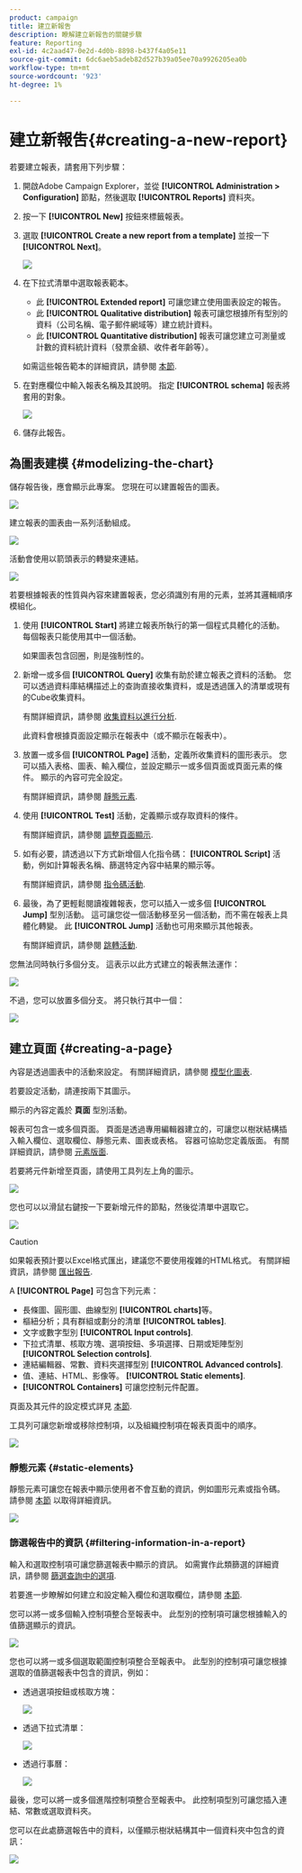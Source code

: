 ```yaml
---
product: campaign
title: 建立新報吿
description: 瞭解建立新報告的關鍵步驟
feature: Reporting
exl-id: 4c2aad47-0e2d-4d0b-8898-b437f4a05e11
source-git-commit: 6dc6aeb5adeb82d527b39a05ee70a9926205ea0b
workflow-type: tm+mt
source-wordcount: '923'
ht-degree: 1%

---
```


# 建立新報吿{#creating-a-new-report}



若要建立報表，請套用下列步驟：

1. 開啟Adobe Campaign Explorer，並從 **[!UICONTROL Administration > Configuration]** 節點，然後選取 **[!UICONTROL Reports]** 資料夾。
1. 按一下 **[!UICONTROL New]** 按鈕來標籤報表。
1. 選取 **[!UICONTROL Create a new report from a template]** 並按一下 **[!UICONTROL Next]**。

   ![](assets/s_ncs_advuser_report_wizard_new_01.png)

1. 在下拉式清單中選取報表範本。

   * 此 **[!UICONTROL Extended report]** 可讓您建立使用圖表設定的報告。
   * 此 **[!UICONTROL Qualitative distribution]** 報表可讓您根據所有型別的資料（公司名稱、電子郵件網域等）建立統計資料。
   * 此 **[!UICONTROL Quantitative distribution]** 報表可讓您建立可測量或計數的資料統計資料（發票金額、收件者年齡等）。

   如需這些報告範本的詳細資訊，請參閱 [本節](../../reporting/using/about-descriptive-analysis.md).

1. 在對應欄位中輸入報表名稱及其說明。 指定 **[!UICONTROL schema]** 報表將套用的對象。

   ![](assets/s_ncs_advuser_report_wizard_020.png)

1. 儲存此報告。

## 為圖表建模 {#modelizing-the-chart}

儲存報告後，應會顯示此專案。 您現在可以建置報告的圖表。

![](assets/s_ncs_user_report_wizard_021.png)

建立報表的圖表由一系列活動組成。

![](assets/s_ncs_advuser_report_wizard_031.png)

活動會使用以箭頭表示的轉變來連結。

![](assets/s_ncs_advuser_report_wizard_032.png)

若要根據報表的性質與內容來建置報表，您必須識別有用的元素，並將其邏輯順序模組化。

1. 使用 **[!UICONTROL Start]** 將建立報表所執行的第一個程式具體化的活動。 每個報表只能使用其中一個活動。

   如果圖表包含回圈，則是強制性的。

1. 新增一或多個 **[!UICONTROL Query]** 收集有助於建立報表之資料的活動。 您可以透過資料庫結構描述上的查詢直接收集資料，或是透過匯入的清單或現有的Cube收集資料。

   有關詳細資訊，請參閱 [收集資料以進行分析](../../reporting/using/collecting-data-to-analyze.md).

   此資料會根據頁面設定顯示在報表中（或不顯示在報表中）。

1. 放置一或多個 **[!UICONTROL Page]** 活動，定義所收集資料的圖形表示。 您可以插入表格、圖表、輸入欄位，並設定顯示一或多個頁面或頁面元素的條件。 顯示的內容可完全設定。

   有關詳細資訊，請參閱 [靜態元素](#static-elements).

1. 使用 **[!UICONTROL Test]** 活動，定義顯示或存取資料的條件。

   有關詳細資訊，請參閱 [調整頁面顯示](../../reporting/using/defining-a-conditional-content.md#conditioning-page-display).

1. 如有必要，請透過以下方式新增個人化指令碼： **[!UICONTROL Script]** 活動，例如計算報表名稱、篩選特定內容中結果的顯示等。

   有關詳細資訊，請參閱 [指令碼活動](../../reporting/using/advanced-functionalities.md#script-activity).

1. 最後，為了更輕鬆閱讀複雜報表，您可以插入一或多個 **[!UICONTROL Jump]** 型別活動。 這可讓您從一個活動移至另一個活動，而不需在報表上具體化轉變。 此 **[!UICONTROL Jump]** 活動也可用來顯示其他報表。

   有關詳細資訊，請參閱 [跳轉活動](../../reporting/using/advanced-functionalities.md#jump-activity).

您無法同時執行多個分支。 這表示以此方式建立的報表無法運作：

![](assets/reporting_graph_sample_ko.png)

不過，您可以放置多個分支。 將只執行其中一個：

![](assets/reporting_graph_sample_ok.png)

## 建立頁面 {#creating-a-page}

內容是透過圖表中的活動來設定。 有關詳細資訊，請參閱 [模型化圖表](#modelizing-the-chart).

若要設定活動，請連按兩下其圖示。

顯示的內容定義於 **頁面** 型別活動。

報表可包含一或多個頁面。 頁面是透過專用編輯器建立的，可讓您以樹狀結構插入輸入欄位、選取欄位、靜態元素、圖表或表格。 容器可協助您定義版面。 有關詳細資訊，請參閱 [元素版面](../../reporting/using/element-layout.md).

若要將元件新增至頁面，請使用工具列左上角的圖示。

![](assets/reporting_add_component_in_page.png)

您也可以以滑鼠右鍵按一下要新增元件的節點，然後從清單中選取它。

![](assets/s_ncs_advuser_report_wizard_09.png)

>[!CAUTION]
>
>如果報表預計要以Excel格式匯出，建議您不要使用複雜的HTML格式。 有關詳細資訊，請參閱 [匯出報告](../../reporting/using/actions-on-reports.md#exporting-a-report).

A **[!UICONTROL Page]** 可包含下列元素：

* 長條圖、圓形圖、曲線型別 **[!UICONTROL charts]**&#x200B;等。
* 樞紐分析；具有群組或劃分的清單 **[!UICONTROL tables]**.
* 文字或數字型別 **[!UICONTROL Input controls]**.
* 下拉式清單、核取方塊、選項按鈕、多項選擇、日期或矩陣型別 **[!UICONTROL Selection controls]**.
* 連結編輯器、常數、資料夾選擇型別 **[!UICONTROL Advanced controls]**.
* 值、連結、HTML、影像等。 **[!UICONTROL Static elements]**.
* **[!UICONTROL Containers]** 可讓您控制元件配置。

頁面及其元件的設定模式詳見 [本節](../../web/using/about-web-forms.md).

工具列可讓您新增或移除控制項，以及組織控制項在報表頁面中的順序。

![](assets/s_ncs_advuser_report_wizard_08.png)

### 靜態元素 {#static-elements}

靜態元素可讓您在報表中顯示使用者不會互動的資訊，例如圖形元素或指令碼。 請參閱 [本節](../../web/using/static-elements-in-a-web-form.md#inserting-html-content) 以取得詳細資訊。

![](assets/s_advuser_report_page_activity_03.png)

### 篩選報告中的資訊 {#filtering-information-in-a-report}

輸入和選取控制項可讓您篩選報表中顯示的資訊。 如需實作此類篩選的詳細資訊，請參閱 [篩選查詢中的選項](../../reporting/using/collecting-data-to-analyze.md#filtering-options-in-the-queries).

若要進一步瞭解如何建立和設定輸入欄位和選取欄位，請參閱 [本節](../../web/using/about-web-forms.md).

您可以將一或多個輸入控制項整合至報表中。 此型別的控制項可讓您根據輸入的值篩選顯示的資訊。

![](assets/reporting_control_text.png)

您也可以將一或多個選取範圍控制項整合至報表中。 此型別的控制項可讓您根據選取的值篩選報表中包含的資訊，例如：

* 透過選項按鈕或核取方塊：

   ![](assets/reporting_radio_buttons.png)

* 透過下拉式清單：

   ![](assets/reporting_control_list.png)

* 透過行事曆：

   ![](assets/reporting_control_date.png)

最後，您可以將一或多個進階控制項整合至報表中。 此控制項型別可讓您插入連結、常數或選取資料夾。

您可以在此處篩選報告中的資料，以僅顯示樹狀結構其中一個資料夾中包含的資訊：

![](assets/reporting_control_folder.png)
